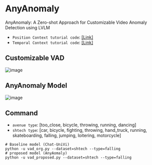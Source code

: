 # AnyAnomaly
AnyAnomaly: A Zero-shot Approach for Customizable Video Anomaly Detection using LVLM
- ```Position Context tutorial code```: [[Link]](https://github.com/SkiddieAhn/Preparation-AnyAnomaly/blob/main/tutorial_tc.ipynb)    
- ```Temporal Context tutorial code```: [[Link]](https://github.com/SkiddieAhn/Preparation-AnyAnomaly/blob/main/tutorial_tc.ipynb)    

## Customizable VAD
![image](https://github.com/user-attachments/assets/12201aec-c562-4884-941d-591318ef5da2)

## AnyAnomaly Model
![image](https://github.com/user-attachments/assets/f621d667-6079-41ce-8401-3441b9d4b8da)

## Command
- ```avenue type```: [too_close, bicycle, throwing, running, dancing]
- ```shtech type```: [car, bicycle, fighting, throwing, hand_truck, running, skateboarding, falling, jumping, loitering, motorcycle]
```Shell
# Baseline model (Chat-UniVi)
python -u vad_org.py --dataset=shtech --type=falling 
# proposed model (AnyAomaly)
python -u vad_proposed.py --dataset=shtech --type=falling 
```
